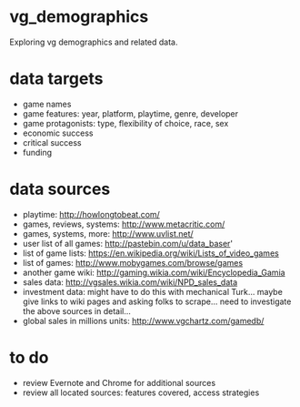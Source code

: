 # vg_demographics
Exploring vg demographics and related data.

# data targets
* game names
* game features: year, platform, playtime, genre, developer
* game protagonists: type, flexibility of choice, race, sex
* economic success
* critical success
* funding

# data sources
* playtime: http://howlongtobeat.com/
* games, reviews, systems: http://www.metacritic.com/
* games, systems, more: http://www.uvlist.net/
* user list of all games: http://pastebin.com/u/data_baser'
* list of game lists: https://en.wikipedia.org/wiki/Lists_of_video_games
* list of games: http://www.mobygames.com/browse/games
* another game wiki: http://gaming.wikia.com/wiki/Encyclopedia_Gamia
* sales data: http://vgsales.wikia.com/wiki/NPD_sales_data
* investment data: might have to do this with mechanical Turk... maybe give links to wiki pages and asking folks to scrape... need to investigate the above sources in detail...
* global sales in millions units: http://www.vgchartz.com/gamedb/

# to do
* review Evernote and Chrome for additional sources
* review all located sources: features covered, access strategies
